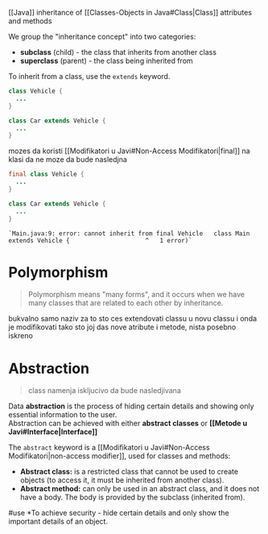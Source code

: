 [[Java]] inheritance of [[Classes-Objects in Java#Class|Class]] attributes and methods

We group the "inheritance concept" into two categories:

- **subclass** (child) - the class that inherits from another class
- **superclass** (parent) - the class being inherited from

To inherit from a class, use the `extends` keyword.

```java
class Vehicle {
  ...
}

class Car extends Vehicle {
  ...
}
```

mozes da koristi [[Modifikatori u Javi#Non-Access Modifikatori|final]] na klasi da ne moze da bude nasledjna
```java
final class Vehicle {
  ...
}

class Car extends Vehicle {
  ...
}
```

```
`Main.java:9: error: cannot inherit from final Vehicle   class Main extends Vehicle {                     ^   1 error)`
```

# Polymorphism
>Polymorphism means "many forms", and it occurs when we have many classes that are related to each other by inheritance.

bukvalno samo naziv za to sto ces extendovati classu u novu classu i onda je modifikovati tako sto joj das nove atribute i metode, nista posebno iskreno

# Abstraction

>class namenja iskljucivo da bude nasledjivana

Data **abstraction** is the process of hiding certain details and showing only essential information to the user.  
Abstraction can be achieved with either **abstract classes** or **[[Metode u Javi#Interface|Interface]]**

The `abstract` keyword is a [[Modifikatori u Javi#Non-Access Modifikatori|non-access modifier]], used for classes and methods:
- **Abstract class:** is a restricted class that cannot be used to create objects (to access it, it must be inherited from another class).
- **Abstract method:** can only be used in an abstract class, and it does not have a body. The body is provided by the subclass (inherited from).

#use
*To achieve security - hide certain details and only show the important details of an object.
